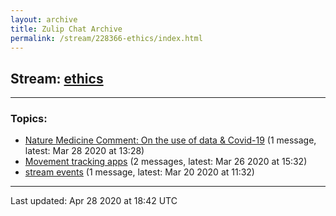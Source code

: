 ```yaml
---
layout: archive
title: Zulip Chat Archive
permalink: /stream/228366-ethics/index.html
---
```


## Stream: [ethics](https://claire4ai.github.io/archive/stream/228366-ethics/index.html)
---

### Topics:

* [Nature Medicine Comment: On the use of data & Covid-19](topic/Nature.20Medicine.20Comment.3A.20On.20the.20use.20of.20data.20.26.20Covid-19.html) (1 message, latest: Mar 28 2020 at 13:28)
* [Movement tracking apps](topic/Movement.20tracking.20apps.html) (2 messages, latest: Mar 26 2020 at 15:32)
* [stream events](topic/stream.20events.html) (1 message, latest: Mar 20 2020 at 11:32)

<hr><p>Last updated: Apr 28 2020 at 18:42 UTC</p>